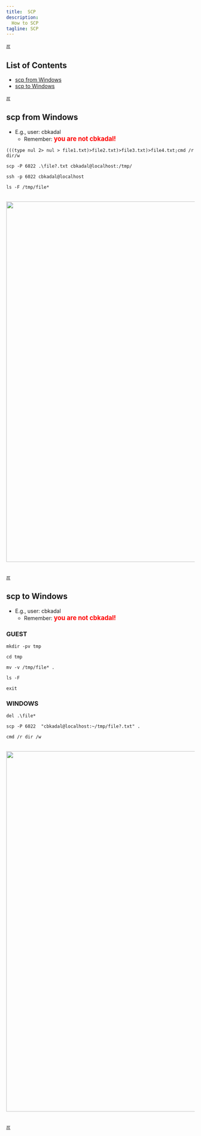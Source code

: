 ```yaml
---
title:  SCP
description:
  How to SCP
tagline: SCP
---
```


[&#x213C;](#idxXXX)<br id="idx00">

## List of Contents
* [scp from Windows](#idx01)
* [scp to Windows](#idx02)

[&#x213C;](#)<br id="idx01">

## scp from Windows

* E.g., user: cbkadal
  * Remember: <span style="color:red; font-weight:bold; font-size:larger;">you are not cbkadal!</span>

```
(((type nul 2> nul > file1.txt)>file2.txt)>file3.txt)>file4.txt;cmd /r dir/w

scp -P 6022 .\file?.txt cbkadal@localhost:/tmp/

ssh -p 6022 cbkadal@localhost

ls -F /tmp/file*

```

<br>
<img src="{{ site.baseurl }}/assets/images/dospA-21.jpg" style="width:960px;">
<br><br>

[&#x213C;](#)<br id="idx02">

## scp to Windows

* E.g., user: cbkadal
  * Remember: <span style="color:red; font-weight:bold; font-size:larger;">you are not cbkadal!</span>

### GUEST
```
mkdir -pv tmp

cd tmp

mv -v /tmp/file* .

ls -F

exit

```

### WINDOWS

```
del .\file*

scp -P 6022  "cbkadal@localhost:~/tmp/file?.txt" .

cmd /r dir /w

```

<br>
<img src="{{ site.baseurl }}/assets/images/dospA-22.jpg" style="width:960px;">
<br><br>

[&#x213C;](#)<br id="idxXXX">


